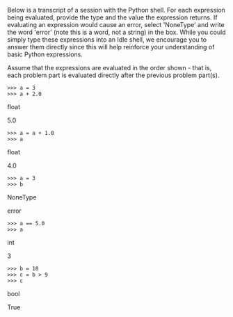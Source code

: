 Below is a transcript of a session with the Python shell. For each expression being evaluated, provide the type and the value the expression returns. If evaluating an expression would cause an error, select 'NoneType' and write the word 'error' (note this is a word, not a string) in the box. While you could simply type these expressions into an Idle shell, we encourage you to answer them directly since this will help reinforce your understanding of basic Python expressions.

Assume that the expressions are evaluated in the order shown - that is, each problem part is evaluated directly after the previous problem part(s).

```
>>> a = 3
>>> a + 2.0
```

float

5.0

```
>>> a = a + 1.0
>>> a
```

float

4.0

```
>>> a = 3
>>> b
```

NoneType

error

```
>>> a == 5.0
>>> a
```

int

3

```
>>> b = 10
>>> c = b > 9
>>> c
```

bool

True